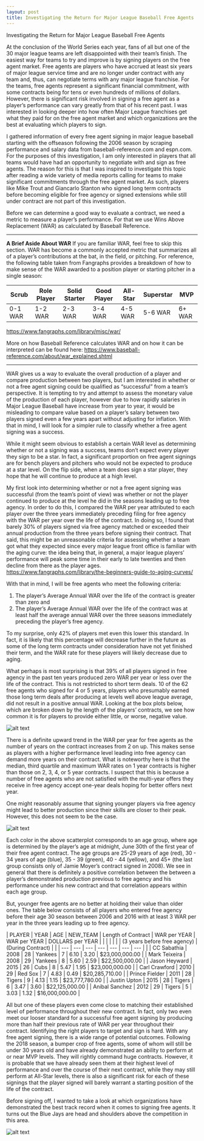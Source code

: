 ```yaml
---
layout: post
title: Investigating the Return for Major League Baseball Free Agents
---
```


Investigating the Return for Major League Baseball Free Agents

At the conclusion of the World Series each year, fans of all but one of the 30 major league teams are left disappointed with their team’s finish. The easiest way for teams to try and improve is by signing players on the free agent market. Free agents are players who have accrued at least six years of major league service time and are no longer under contract with any team and, thus, can negotiate terms with any major league franchise. For the teams, free agents represent a significant financial commitment, with some contracts being for tens or even hundreds of millions of dollars. However, there is significant risk involved in signing a free agent as a player’s performance can vary greatly from that of his recent past. I was interested in looking deeper into how often Major League franchises get what they paid for on the free agent market and which organizations are the best at evaluating which players to sign.

I gathered information of every free agent signing in major league baseball starting with the offseason following the 2006 season by scraping performance and salary data from baseball-reference.com and espn.com. For the purposes of this investigation, I am only interested in players that all teams would have had an opportunity to negotiate with and sign as free agents. The reason for this is that I was inspired to investigate this topic after reading a wide variety of media reports calling for teams to make significant commitments through the free agent market. As such, players like Mike Trout and Giancarlo Stanton who signed long term contracts before becoming eligible for free agency or signed extensions while still under contract are not part of this investigation.

Before we can determine a good way to evaluate a contract, we need a metric to measure a player’s performance. For that we use Wins Above Replacement (WAR) as calculated by Baseball Reference. 
***
**A Brief Aside About WAR**
If you are familiar WAR, feel free to skip this section. WAR has become a commonly accepted metric that summarizes all of a player’s contributions at the bat, in the field, or pitching. For reference, the following table taken from Fangraphs provides a breakdown of how to make sense of the WAR awarded to a position player or starting pitcher in a single season:

| Scrub | Role Player | Solid Starter | Good Player | All-Star | Superstar | MVP |
| --- | --- | --- | --- | --- | --- | --- |
| 0-1 WAR | 1-2 WAR | 2-3 WAR | 3-4 WAR | 4-5 WAR | 5-6 WAR | 6+ WAR |

https://www.fangraphs.com/library/misc/war/

More on how Baseball Reference calculates WAR and on how it can be interpreted can be found here: https://www.baseball-reference.com/about/war_explained.shtml
***

WAR gives us a way to evaluate the overall production of a player and compare production between two players, but I am interested in whether or not a free agent signing could be qualified as “successful” from a team’s perspective. It is tempting to try and attempt to assess the monetary value of the production of each player, however due to how rapidly salaries in Major League Baseball have increase from year to year, it would be misleading to compare value based on a player’s salary between two players signed even a few years apart without adjusting for inflation. With that in mind, I will look for a simpler rule to classify whether a free agent signing was a success.

While it might seem obvious to establish a certain WAR level as determining whether or not a signing was a success, teams don’t expect every player they sign to be a star. In fact, a significant proportion on free agent signings are for bench players and pitchers who would not be expected to produce at a star level. On the flip side, when a team does sign a star player, they hope that he will continue to produce at a high level.

My first look into determining whether or not a free agent signing was successful (from the team’s point of view) was whether or not the player continued to produce at the level he did in the seasons leading up to free agency. In order to do this, I compared the WAR per year attributed to each player over the three years immediately preceding filing for free agency with the WAR per year over the life of the contract. In doing so, I found that barely 30% of players signed via free agency matched or exceeded their annual production from the three years before signing their contract. That said, this might be an unreasonable criteria for assessing whether a team got what they expected since every major league front office is familiar with the aging curve: the idea being that, in general, a major league players’ performance will peak some time in their early to late twenties and then decline from there as the player ages.
https://www.fangraphs.com/library/the-beginners-guide-to-aging-curves/

With that in mind, I will be free agents who meet the following criteria:
1.	The player’s Average Annual WAR over the life of the contract is greater than zero and
2.	The player’s Average Annual WAR over the life of the contract was at least half the average annual WAR over the three seasons immediately preceding the player’s free agency.

To my surprise, only 42% of players met even this lower this standard. In fact, it is likely that this percentage will decrease further in the future as some of the long term contracts under consideration have not yet finished their term, and the WAR rate for these players will likely decrease due to aging.

What perhaps is most surprising is that 39% of all players signed in free agency in the past ten years produced zero WAR per year or less over the life of the contract. This is not restricted to short term deals. 10 of the 62 free agents who signed for 4 or 5 years, players who presumably earned those long term deals after producing at levels well above league average, did not result in a positive annual WAR. Looking at the box plots below, which are broken down by the length of the players’ contracts, we see how common it is for players to provide either little, or worse, negative value.

![alt text][logo]

[logo]: https://github.com/t-ricco/t-ricco.github.io/raw/master/images/FreeAgents1.png "WAR by Length of Contract"

There is a definite upward trend in the WAR per year for free agents as the number of years on the contract increases from 2 on up. This makes sense as players with a higher performance level leading into free agency can demand more years on their contract. What is noteworthy here is that the median, third quartile and maximum WAR rates on 1 year contracts is higher than those on 2, 3, 4, or 5 year contracts. I suspect that this is because a number of free agents who are not satisfied with the multi-year offers they receive in free agency accept one-year deals hoping for better offers next year.

One might reasonably assume that signing younger players via free agency might lead to better production since their skills are closer to their peak. However, this does not seem to be the case.

![alt text][logo]

[logo]: https://github.com/t-ricco/t-ricco.github.io/raw/master/images/FreeAgents2.png "Scatterplot"

Each color in the above scatterplot corresponds to an age group, where age is determined by the player’s age at midnight, June 30th of the first year of their free agent contract. The age groups are 25-29 years of age (red), 30 - 34 years of age (blue), 35 - 39 (green), 40 - 44 (yellow), and 45+ (the last group consists only of Jamie Moyer’s contract signed in 2008). We see in general that there is definitely a positive correlation between the between a player’s demonstrated production previous to free agency and his performance under his new contract and that correlation appears within each age group. 

But, younger free agents are no better at holding their value than older ones. The table below consists of all players who entered free agency before their age 30 season between 2006 and 2016 with at least 3 WAR per year in the three years leading up to free agency. 

| PLAYER | YEAR | AGE | NEW_TEAM | Length of Contract | WAR per YEAR  | WAR per YEAR  | DOLLARS per YEAR | 
|  |  |  |  |  | (3 years before free agency) | (During Contract) |  | 
| --- | --- | --- | --- | --- | --- | --- |  | 
| CC Sabathia | 2008 | 28 | Yankees | 7 | 6.10 | 3.20 | $23,000,000.00 | 
| Mark Teixeira | 2008 | 29 | Yankees | 8 | 5.60 | 2.59 | $22,500,000.00 | 
| Jason Heyward | 2015 | 26 | Cubs | 8 | 5.47 | 1.95 | $23,000,000.00 |
| Carl Crawford | 2010 | 29 | Red Sox | 7 | 4.83 | 0.49 | $20,285,710.00 |
| Prince Fielder | 2011 | 28 | Tigers | 9 | 4.13 | 1.15 | $23,777,780.00 | 
| Justin Upton | 2015 | 28 | Tigers | 6 | 3.47 | 3.60 | $22,125,000.00 | 
| Anibal Sanchez | 2012 | 29 | Tigers | 5 | 3.03 | 1.32 | $16,000,000.00 |

All but one of these players even come close to matching their established level of performance throughout their new contract. In fact, only two even meet our looser standard for a successful free agent signing by producing more than half their previous rate of WAR per year throughout their contract.
Identifying the right players to target and sign is hard. With any free agent signing, there is a wide range of potential outcomes. Following the 2018 season, a bumper crop of free agents, some of whom will still be under 30 years old and have already demonstrated an ability to perform at or near MVP levels. They will rightly command huge contracts. However, it is probable that we have already seen them at their highest level of performance and over the course of their next contract, while they may still perform at All-Star levels, there is also a significant risk for each of these signings that the player signed will barely warrant a starting position of the life of the contract.

Before signing off, I wanted to take a look at which organizations have demonstrated the best track record when it comes to signing free agents. It turns out the Blue Jays are head and shoulders above the competition in this area.  

![alt text][logo]

[logo]: https://github.com/t-ricco/t-ricco.github.io/raw/master/images/FreeAgents3.png "Teams"
